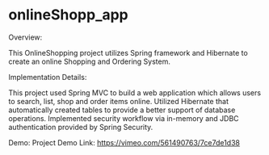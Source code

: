 # onlineShopp_app
Overview:

This OnlineShopping project utilizes Spring framework and Hibernate to create an online Shopping and Ordering System.

Implementation Details:

This project used Spring MVC to build a web application which allows users to search, list, shop and order items online.
Utilized Hibernate that automatically created tables to provide a better support of database operations.
Implemented security workflow via in-memory and JDBC authentication provided by Spring Security.

Demo:
Project Demo Link: https://vimeo.com/561490763/7ce7de1d38
